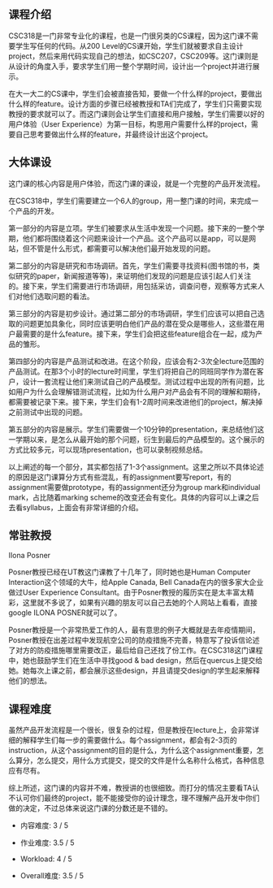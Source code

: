 ## 课程介绍
CSC318是一门非常专业化的课程，也是一门很另类的CS课程，因为这门课不需要学生写任何的代码。从200 Level的CS课开始，学生们就被要求自主设计project，然后来用代码实现自己的想法，如CSC207，CSC209等。这门课则是从设计的角度入手，要求学生们用一整个学期时间，设计出一个project并进行展示。

在大一大二的CS课中，学生们会被直接告知，要做一个什么样的project，要做出什么样的feature。设计方面的步骤已经被教授和TA们完成了，学生们只需要实现教授的要求就可以了。而这门课则会让学生们直接和用户接触，学生们需要以好的用户体验（User Experience）为第一目标，构思用户需要什么样的project，需要自己思考要做出什么样的feature，并最终设计出这个project。


## 大体课设
这门课的核心内容是用户体验，而这门课的课设，就是一个完整的产品开发流程。

在CSC318中，学生们需要建立一个6人的group，用一整门课的时间，来完成一个产品的开发。

第一部分的内容是立项。学生们被要求从生活中发现一个问题。接下来的一整个学期，他们都将围绕着这个问题来设计一个产品。这个产品可以是app，可以是网站，但不管是什么形式，都需要可以解决他们最开始发现的问题。

第二部分的内容是研究和市场调研。首先，学生们需要寻找资料(图书馆的书，类似研究的paper，新闻报道等等)，来证明他们发现的问题是应该引起人们关注的。接下来，学生们需要进行市场调研，用包括采访，调查问卷，观察等方式来人们对他们选取问题的看法。

第三部分的内容是初步设计。通过第二部分的市场调研，学生们应该可以把自己选取的问题更加具象化，同时应该更明白他们产品的潜在受众是哪些人，这些潜在用户最需要的是什么feature。接下来，学生们会把这些feature组合在一起，成为产品的雏形。

第四部分的内容是产品测试和改进。在这个阶段，应该会有2-3次全lecture范围的产品测试。在那3个小时的lecture时间里，学生们将把自己的同班同学作为潜在客户，设计一套流程让他们来测试自己的产品模型。测试过程中出现的所有问题，比如用户为什么会理解错测试流程，比如为什么用户对产品会有不同的理解和期待，都需要被记录下来。接下来，学生们会有1-2周时间来改进他们的project，解决掉之前测试中出现的问题。

第五部分的内容是展示。学生们需要做一个10分钟的presentation，来总结他们这一学期以来，是怎么从最开始的那个问题，衍生到最后的产品模型的。这个展示的方式比较多元，可以现场presentation，也可以录制视频总结。

以上阐述的每一个部分，其实都包括了1-3个assignment。这里之所以不具体论述的原因是这门课算分方式有些混乱，有的assignment要写report，有的assignment需要做prototype，有的assignment还分为group mark和individual mark，占比随着marking scheme的改变还会有变化。具体的内容可以上课之后去看syllabus，上面会有非常详细的介绍。


## 常驻教授
IIona Posner

Posner教授已经在UT教这门课教了十几年了，同时她也是Human Computer Interaction这个领域的大牛，给Apple Canada, Bell Canada在内的很多家大企业做过User Experience Consultant。由于Posner教授的履历实在是太丰富太精彩，这里就不多说了，如果有兴趣的朋友可以自己去她的个人网站上看看，直接google ILONA POSNER就可以了。

Posner教授是一个非常热爱工作的人，最有意思的例子大概就是去年疫情期间，Posner教授在出差过程中发现航空公司的防疫措施不完善，特意写了投诉信论述了对方的防疫措施哪里需要改正，最后给自己还找了份工作。在CSC318这门课程中，她也鼓励学生们在生活中寻找good & bad design，然后在quercus上提交给她。她每次上课之前，都会展示这些design，并且请提交design的学生起来解释他们的想法。

## 课程难度
虽然产品开发流程是一个很长，很复杂的过程，但是教授在lecture上，会非常详细的解释学生们每一步的需要做什么。每个assignment，都会有2-3页的instruction，从这个assignment的目的是什么，为什么这个assignment重要，怎么算分，怎么提交，用什么方式提交，提交的文件是什么名称什么格式，各种信息应有尽有。

综上所述，这门课的内容并不难，教授讲的也很细致。而打分的情况主要看TA认不认可你们最终的project，能不能接受你的设计理念，理不理解产品开发中你们做的决定，不过总体来说这门课的分数还是不错的。

- 内容难度:  3 / 5

- 作业难度:  3.5 / 5

- Workload:  4 / 5

- Overall难度:  3.5 / 5
